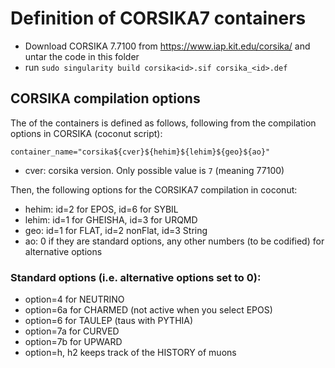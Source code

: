 # Definition of CORSIKA7 containers

- Download CORSIKA 7.7100 from https://www.iap.kit.edu/corsika/ and untar the code in this folder
- run `sudo singularity build corsika<id>.sif corsika_<id>.def`

## CORSIKA compilation options

The <id> of the containers is defined as follows, following from the compilation options in CORSIKA (coconut script):

`container_name="corsika${cver}${hehim}${lehim}${geo}${ao}"`

- cver: corsika version. Only possible value is `7` (meaning 77100) 

Then, the following options for the CORSIKA7 compilation in coconut:

- hehim: id=2 for EPOS, id=6 for SYBIL
- lehim: id=1 for GHEISHA, id=3 for URQMD
- geo: id=1 for FLAT, id=2 nonFlat, id=3 String
- ao: 0 if they are standard options, any other numbers (to be codified) for alternative options


### Standard options (i.e. alternative options set to 0): 

- option=4 for NEUTRINO
- option=6a for CHARMED (not active when you select EPOS)
- option=6 for TAULEP (taus with PYTHIA) 
- option=7a for CURVED
- option=7b for UPWARD
- option=h, h2 keeps track of the HISTORY of muons
